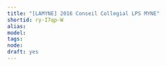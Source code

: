 ```yaml
---
title: "[LAMYNE] 2016 Conseil Collegial LPS MYNE"
shortid: ry-I7qp-W
alias: 
model: 
tags: 
node: 
draft: yes
--- 
```

 